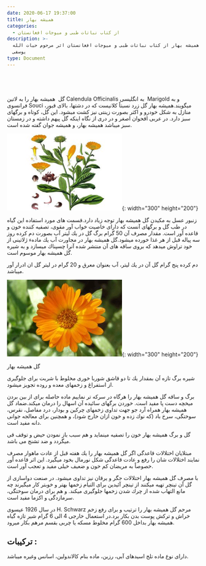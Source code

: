 ```yaml
---
date: 2020-06-17 19:37:00
title: هميشه بهار
categories:
  - از کتاب نباتات طبی و میوجات افغانستان
description: >-
  معرفی هميشه بهار از کتاب نباتات طبی و میوجات افغانستان اثر مرحوم حیات الله
  یوسفی
type: Document
---
```


## &nbsp;

گل &nbsp;هميشه بهار را به لاتین Calendula Officinalis به انگلیسی &nbsp;Marigold و به فرانسوی Souci میگویند.هميشه بهار گل زرد نسبتاً كلانيست كه در دشتها، بالای قبور، منازل به شكل خودرو و اكثر بصورت زينتی نيز كشت ميشود. اين گل، كوتاه و برگهای سبز دارد. در عربی اقحوان اصغر و در دری از نگاه اينكه گل پيهم داشته و در زمستان سبز ميباشد هميشه بهار، و هميشه جوان گفته شده است.

![](/uploads/hamesha-bahar-2.png){: width="300" height="200"}

زنبور عسل به مكيدن گل هميشه بهار توجه زياد دارد.قسمت های مورد استفاده اين گياه در طب گل و برگهای آنست كه دارای خاصيت خواب آور مقوی، تصفيه كننده خون و قاعده آور است. مقدار مصرف آن 50 گرام برگ گل در يك ليتر آب بصورت دم كرده روز سه پياله قبل از هر غذا خورده ميشود.گل هميشه بهار در مجاورت آب يك مادهء ژلاتينی از خود تراوش ميدهد كه بروی ساقه های آن منتشر شده آنرا چسپناك ميسازد و به شيره گل هميشه بهار موسوم است.

دم كرده پنج گرام گل آن در يك ليتر، آب بعنوان معرق و 20 گرام در ليتر گل ان ادرار آور ميباشد.

![](/uploads/hamesha-bahar.png){: width="300" height="200"}

گل همیشه بهار

شيره برگ تازه آن بمقدار يك تا دو قاشق شوربا خوری مخلوط با شربت برای جلوگيری از استفراغ و زخمهای معده و روده تجويز ميشود.

برگ و ساقه گل هميشه بهار را هرگاه در سركه تر نماييم ماده حاصله برای از بين بردن ميخچه دست پا مفيد است. خوردن برگهای سائيده آن اسهال را درمان ميكند.ضماد گل هميشه بهار همراه آرد جو جهت تداوی زخمهای چركين و بودار، درد مفاصل، نقرس، سوختگی، سرخ باد (كه نوك زده و خون ازان خارج شود)، و همچنين برای معالجه جوانی دانه مفيد است.

گل و برگ هميشه بهار خون را تصفيه مينمايد و هم سبب باز نمودن حيض و توقف قی ميگردد و ضد تشنج می باشد.

مبتلايان اختلالات قاعدگی اگر گل هميشه بهار را يك هفته قبل از عادت ماهوار مصرف نمايند اختلالات شان را رفع و عادت قاعدگی شكل نورمال بخود ميگيرد. اين اثر قاعده آور خصوصاً به مريضان كم خون و ضعيف خيلی مفيد و تعجب آور است.

با مصرف گل هميشه بهار اختلالات جگر و يرقان نيز تداوی ميشود. در صنعت دواسازی از گل آن تينچر تهيه ميكنند از تينچر آئيدين برای التيام زخمها بهتر و خوبتر كار ميگيرند چه مانع التهاب شده از چرك شدن زخمها جلوگيری ميكند. و هم برای درمان سوختگی، سرمازدگی و اكزما مفيد است.

در سال 1926 عيسوی H. Schwarz مرحم گل هميشه بهار را ترتيب و برای رفع زخم خراش و تركش پوست بدن بكار برد.در استعمال خارجی 4 الی 6 گرام شير تازه گياه هميشه بهار بداخل 600 گرام مخلوط مسكه يا چربی بقسم مرهم بكار ميرود.

## تركيبات :

دارای نوع ماده تلخ اسيدهای آبی، رزين، ماده بنام كالاندولين، اسانس وغيره ميباشد.
